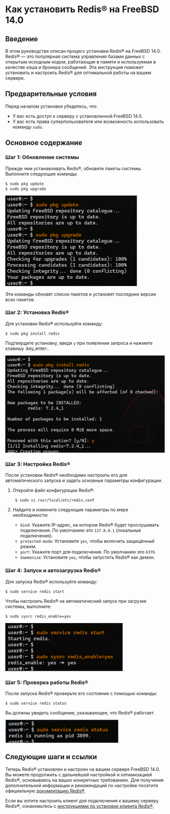 # Как установить Redis® на FreeBSD 14.0

## Введение

В этом руководстве описан процесс установки Redis® на FreeBSD 14.0. Redis® — это популярная система управления базами данных с открытым исходным кодом, работающая в памяти и используемая в качестве кэша и брокера сообщений. Эта инструкция поможет установить и настроить Redis® для оптимальной работы на вашем сервере.

## Предварительные условия

Перед началом установки убедитесь, что:

- У вас есть доступ к серверу с установленной FreeBSD 14.0.
- У вас есть права суперпользователя или возможность использовать команду `sudo`.

## Основное содержание

### Шаг 1: Обновление системы

Прежде чем устанавливать Redis®, обновите пакеты системы. Выполните следующие команды:

    $ sudo pkg update
    $ sudo pkg upgrade

![Обновление пакетов системы](https://raw.githubusercontent.com/dev-zhandos/devops-notes/main/img/1.jpg)

Эти команды обновят список пакетов и установят последние версии всех пакетов.

### Шаг 2: Установка Redis®

Для установки Redis® используйте команду:

    $ sudo pkg install redis

Подтвердите установку, введя `y` при появлении запроса и нажмите клавишу :key_enter:.

![Установка Redis®](https://raw.githubusercontent.com/dev-zhandos/devops-notes/main/img/2.jpg)

### Шаг 3: Настройка Redis®

После установки Redis® необходимо настроить его для автоматического запуска и задать основные параметры конфигурации.

1. Откройте файл конфигурации Redis®:

        $ sudo vi /usr/local/etc/redis.conf


2. Найдите и измените следующие параметры по мере необходимости:

    - `bind`: Укажите IP-адрес, на котором Redis® будет прослушивать подключения. По умолчанию это `127.0.0.1` (локальные подключения).
    - `protected-mode`: Установите `yes`, чтобы включить защищённый режим.
    - `port`: Укажите порт для подключения. По умолчанию это `6379`.
    - `daemonize`: Установите `yes`, чтобы запустить Redis® как демон.

### Шаг 4: Запуск и автозагрузка Redis®

Для запуска Redis® используйте команду:

    $ sudo service redis start


Чтобы настроить Redis® на автоматический запуск при загрузке системы, выполните:

    $ sudo sysrc redis_enable=yes

![Запуск и автозагрузка Redis®](https://raw.githubusercontent.com/dev-zhandos/devops-notes/main/img/3.jpg)

### Шаг 5: Проверка работы Redis®

После запуска Redis® проверьте его состояние с помощью команды:

    $ sudo service redis status


Вы должны увидеть сообщение, указывающее, что Redis® работает.

![Проверка работы Redis®](https://raw.githubusercontent.com/dev-zhandos/devops-notes/main/img/4.jpg)

## Следующие шаги и ссылки

Теперь Redis® установлен и настроен на вашем сервере FreeBSD 14.0. Вы можете продолжить с дальнейшей настройкой и оптимизацией Redis®, основываясь на ваших конкретных требованиях. Для получения дополнительной информации и рекомендаций по настройке посетите официальную [документацию Redis®](https://redis.io/documentation).

Если вы хотите настроить клиент для подключения к вашему серверу Redis®, ознакомьтесь с [инструкциями по установке клиента Redis®](https://redis.io/topics/clients).
